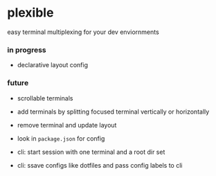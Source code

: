 # plexible

easy terminal multiplexing for your dev enviornments

### in progress

- declarative layout config

### future

- scrollable terminals

- add terminals by splitting focused terminal vertically or horizontally

- remove terminal and update layout

- look in `package.json` for config

- cli: start session with one terminal and a root dir set

- cli: ssave configs like dotfiles and pass config labels to cli
